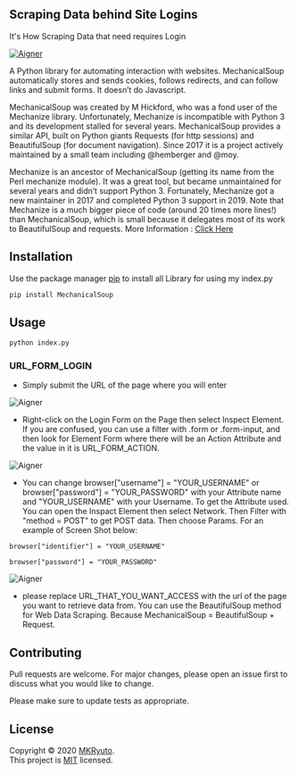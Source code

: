 ## Scraping Data behind Site Logins

It's How Scraping Data that need requires Login

<a href="https://github.com/MKRyuto/Scraping-Data-behind-Site-Logins/blob/master/">
    <img alt="Aigner" src="https://i.imgur.com/958B2pr.png" target="_blank" />
</a>

A Python library for automating interaction with websites. MechanicalSoup automatically stores and sends cookies, follows redirects, and can follow links and submit forms. It doesn’t do Javascript.

MechanicalSoup was created by M Hickford, who was a fond user of the Mechanize library. Unfortunately, Mechanize is incompatible with Python 3 and its development stalled for several years. MechanicalSoup provides a similar API, built on Python giants Requests (for http sessions) and BeautifulSoup (for document navigation). Since 2017 it is a project actively maintained by a small team including @hemberger and @moy.

Mechanize is an ancestor of MechanicalSoup (getting its name from the Perl mechanize module). It was a great tool, but became unmaintained for several years and didn’t support Python 3. Fortunately, Mechanize got a new maintainer in 2017 and completed Python 3 support in 2019. Note that Mechanize is a much bigger piece of code (around 20 times more lines!) than MechanicalSoup, which is small because it delegates most of its work to BeautifulSoup and requests. More Information : <a href="https://mechanicalsoup.readthedocs.io/en/stable/">
    Click Here
</a>

## Installation

Use the package manager [pip](https://pip.pypa.io/en/stable/) to install all Library for using my index.py

```bash
pip install MechanicalSoup
```

## Usage

```python
python index.py
```

### URL_FORM_LOGIN

- Simply submit the URL of the page where you will enter

<img alt="Aigner" src="https://i.imgur.com/XpYYneI.png" target="_blank" />

- Right-click on the Login Form on the Page then select Inspect Element. If you are confused, you can use a filter with .form or .form-input, and then look for Element Form where there will be an Action Attribute and the value in it is URL_FORM_ACTION.

<img alt="Aigner" src="https://i.imgur.com/MEQX4hm.png" target="_blank" />

- You can change browser["username"] = "YOUR_USERNAME" or browser["password"] = "YOUR_PASSWORD" with your Attribute name and "YOUR_USERNAME" with your Username. To get the Attribute used. You can open the Inspact Element then select Network. Then Filter with "method = POST" to get POST data. Then choose Params. For an example of Screen Shot below:

```
browser["identifier"] = "YOUR_USERNAME"
```
```
browser["password"] = "YOUR_PASSWORD"
```

<img alt="Aigner" src="https://i.imgur.com/aYy5d9O.png" target="_blank" />

- please replace URL_THAT_YOU_WANT_ACCESS with the url of the page you want to retrieve data from. You can use the BeautifulSoup method for Web Data Scraping. Because MechanicalSoup = BeautifulSoup + Request.

## Contributing
Pull requests are welcome. For major changes, please open an issue first to discuss what you would like to change.

Please make sure to update tests as appropriate.

## License
Copyright © 2020 [MKRyuto](https://github.com/MKRyuto/).
<br/> This project is [MIT](https://github.com/MKRyuto/Scraping-Data-behind-Site-Logins/blob/master/LICENSE) licensed.
